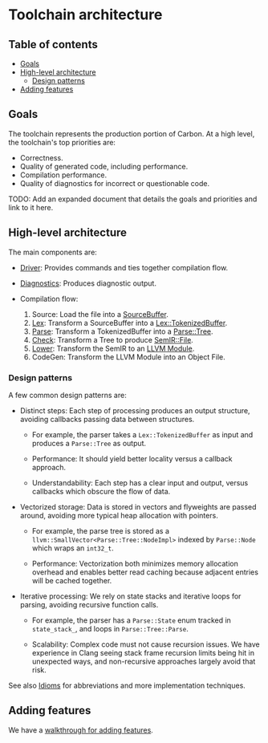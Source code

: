 # Toolchain architecture

<!--
Part of the Carbon Language project, under the Apache License v2.0 with LLVM
Exceptions. See /LICENSE for license information.
SPDX-License-Identifier: Apache-2.0 WITH LLVM-exception
-->

<!-- toc -->

## Table of contents

-   [Goals](#goals)
-   [High-level architecture](#high-level-architecture)
    -   [Design patterns](#design-patterns)
-   [Adding features](#adding-features)

<!-- tocstop -->

## Goals

The toolchain represents the production portion of Carbon. At a high level, the
toolchain's top priorities are:

-   Correctness.
-   Quality of generated code, including performance.
-   Compilation performance.
-   Quality of diagnostics for incorrect or questionable code.

TODO: Add an expanded document that details the goals and priorities and link to
it here.

## High-level architecture

The main components are:

-   [Driver](driver.md): Provides commands and ties together compilation flow.
-   [Diagnostics](diagnostics.md): Produces diagnostic output.
-   Compilation flow:

    1. Source: Load the file into a
       [SourceBuffer](/toolchain/source/source_buffer.h).
    2. [Lex](lex.md): Transform a SourceBuffer into a
       [Lex::TokenizedBuffer](/toolchain/lex/tokenized_buffer.h).
    3. [Parse](parse.md): Transform a TokenizedBuffer into a
       [Parse::Tree](/toolchain/parse/tree.h).
    4. [Check](check): Transform a Tree to produce
       [SemIR::File](/toolchain/sem_ir/file.h).
    5. [Lower](lower.md): Transform the SemIR to an
       [LLVM Module](https://llvm.org/doxygen/classllvm_1_1Module.html).
    6. CodeGen: Transform the LLVM Module into an Object File.

### Design patterns

A few common design patterns are:

-   Distinct steps: Each step of processing produces an output structure,
    avoiding callbacks passing data between structures.

    -   For example, the parser takes a `Lex::TokenizedBuffer` as input and
        produces a `Parse::Tree` as output.

    -   Performance: It should yield better locality versus a callback approach.

    -   Understandability: Each step has a clear input and output, versus
        callbacks which obscure the flow of data.

-   Vectorized storage: Data is stored in vectors and flyweights are passed
    around, avoiding more typical heap allocation with pointers.

    -   For example, the parse tree is stored as a
        `llvm::SmallVector<Parse::Tree::NodeImpl>` indexed by `Parse::Node`
        which wraps an `int32_t`.

    -   Performance: Vectorization both minimizes memory allocation overhead and
        enables better read caching because adjacent entries will be cached
        together.

-   Iterative processing: We rely on state stacks and iterative loops for
    parsing, avoiding recursive function calls.

    -   For example, the parser has a `Parse::State` enum tracked in
        `state_stack_`, and loops in `Parse::Tree::Parse`.

    -   Scalability: Complex code must not cause recursion issues. We have
        experience in Clang seeing stack frame recursion limits being hit in
        unexpected ways, and non-recursive approaches largely avoid that risk.

See also [Idioms](idioms.md) for abbreviations and more implementation
techniques.

## Adding features

We have a [walkthrough for adding features](adding_features.md).
